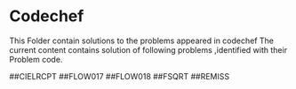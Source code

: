 # Codechef
This Folder contain solutions to the problems appeared in codechef
The current content contains solution of following problems ,identified with their Problem code.

##CIELRCPT
##FLOW017
##FLOW018
##FSQRT
##REMISS

 
